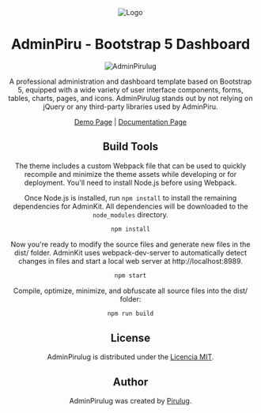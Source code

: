 <div align="center">
  <img src="./src/img/logo.png" alt="Logo">

# AdminPiru - Bootstrap 5 Dashboard

  <img src="./src/img/background.png" alt="AdminPirulug">
</p>

<p align="center">A professional administration and dashboard template based on Bootstrap 5, equipped with a wide variety of user interface components, forms, tables, charts, pages, and icons. AdminPirulug stands out by not relying on jQuery or any third-party libraries used by AdminPiru.</p>

<p align="center">
	<a href="https://pirulug.github.io/adminpiru-bootstrap-5-dashboard/">Demo Page</a> | 
	<a href="https://pirulug.github.io/adminpiru-bootstrap-5-dashboard/">Documentation Page</a>
</p>

## Build Tools

The theme includes a custom Webpack file that can be used to quickly recompile and minimize the theme assets while developing or for deployment. You'll need to install Node.js before using Webpack.

Once Node.js is installed, run `npm install` to install the remaining dependencies for AdminKit. All dependencies will be downloaded to the `node_modules` directory.


```bash
npm install
```

Now you're ready to modify the source files and generate new files in the dist/ folder. AdminKit uses webpack-dev-server to automatically detect changes in files and start a local web server at http://localhost:8989.

```bash
npm start
```

Compile, optimize, minimize, and obfuscate all source files into the dist/ folder:

```bash
npm run build
```

## License

AdminPirulug is distributed under the [Licencia MIT](./LICENSE).

## Author

AdminPirulug was created by <a href="https://github.com/pirulug">Pirulug</a>.
